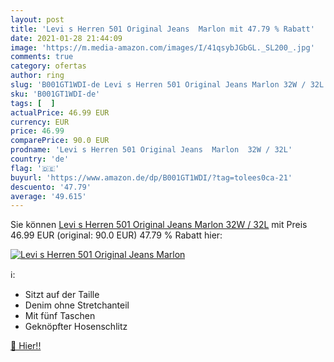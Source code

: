 ```yaml
---
layout: post
title: 'Levi s Herren 501 Original Jeans  Marlon mit 47.79 % Rabatt'
date: 2021-01-28 21:44:09
image: 'https://m.media-amazon.com/images/I/41qsybJGbGL._SL200_.jpg'
comments: true
category: ofertas
author: ring
slug: 'B001GT1WDI-de Levi s Herren 501 Original Jeans Marlon 32W / 32L'
sku: 'B001GT1WDI-de'
tags: [  ]
actualPrice: 46.99 EUR
currency: EUR
price: 46.99
comparePrice: 90.0 EUR
prodname: 'Levi s Herren 501 Original Jeans  Marlon  32W / 32L'
country: 'de'
flag: '🇩🇪'
buyurl: 'https://www.amazon.de/dp/B001GT1WDI/?tag=tolees0ca-21'
descuento: '47.79'
average: '49.615'
---
```


Sie können [Levi s Herren 501 Original Jeans  Marlon  32W / 32L](https://www.amazon.de/dp/B001GT1WDI/?tag=tolees0ca-21) mit Preis 46.99 EUR (original: 90.0 EUR) 47.79 % Rabatt hier:

[![Levi s Herren 501 Original Jeans  Marlon](https://m.media-amazon.com/images/I/41qsybJGbGL._SL200_.jpg)](https://www.amazon.de/dp/B001GT1WDI/?tag=tolees0ca-21)

ℹ️:

- Sitzt auf der Taille
- Denim ohne Stretchanteil
- Mit fünf Taschen
- Geknöpfter Hosenschlitz

[🛒 Hier!!](https://www.amazon.de/dp/B001GT1WDI/?tag=tolees0ca-21)
